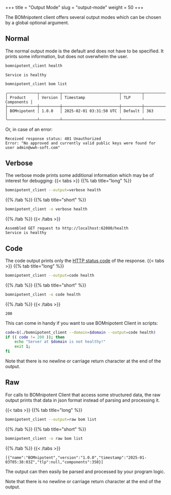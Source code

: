 +++
title = "Output Mode"
slug = "output-mode"
weight = 50
+++

The BOMnipotent client offers several output modes which can be chosen by a global optional argument.

## Normal

The normal output mode is the default and does not have to be specified. It prints some information, but does not overwhelm the user.

``` bash
bomnipotent_client health
```
```
Service is healthy
```

``` bash
bomnipotent_client bom list
```
```
╭─────────────┬─────────┬─────────────────────────┬─────────┬────────────╮
│ Product     │ Version │ Timestamp               │ TLP     │ Components │
├─────────────┼─────────┼─────────────────────────┼─────────┼────────────┤
│ BOMnipotent │ 1.0.0   │ 2025-02-01 03:31:50 UTC │ Default │ 363        │
╰─────────────┴─────────┴─────────────────────────┴─────────┴────────────╯
```

Or, in case of an error:
```
Received response status: 401 Unauthorized
Error: "No approved and currently valid public keys were found for user admin@wwh-soft.com"
```

## Verbose

The verbose mode prints some additional information which may be of interest for debugging:
{{< tabs >}}
{{% tab title="long" %}}
```bash
bomnipotent_client --output=verbose health
```
{{% /tab %}}
{{% tab title="short" %}}
```bash
bomnipotent_client -o verbose health
```
{{% /tab %}}
{{< /tabs >}}
```
Assembled GET request to http://localhost:62080/health
Service is healthy
```

## Code

The code output prints only the [HTTP status code](https://en.wikipedia.org/wiki/List_of_HTTP_status_codes) of the response.
{{< tabs >}}
{{% tab title="long" %}}
```bash
bomnipotent_client --output=code health
```
{{% /tab %}}
{{% tab title="short" %}}
```bash
bomnipotent_client -o code health
```
{{% /tab %}}
{{< /tabs >}}

```
200
```

This can come in handy if you want to use BOMnipotent Client in scripts:
```bash
code=$(./bomnipotent_client --domain=$domain --output=code health)
if (( code != 200 )); then
    echo "Server at $domain is not healthy!"
    exit 1;
fi
```

Note that there is no newline or carriage return character at the end of the output.

## Raw

For calls to BOMnipotent Client that access some structured data, the raw output prints that data in json format instead of parsing and processing it.

{{< tabs >}}
{{% tab title="long" %}}
```bash
bomnipotent_client --output=raw bom list
```
{{% /tab %}}
{{% tab title="short" %}}
```bash
bomnipotent_client -o raw bom list
```
{{% /tab %}}
{{< /tabs >}}

```
[{"name":"BOMnipotent","version":"1.0.0","timestamp":"2025-01-03T05:38:03Z","tlp":null,"components":350}]
```

The output can then easily be parsed and processed by your program logic.

Note that there is no newline or carriage return character at the end of the output.
